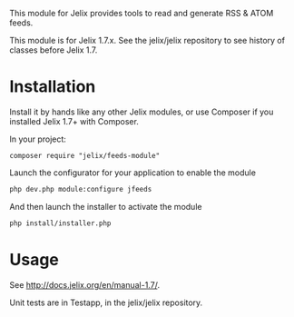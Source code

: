 This module for Jelix provides tools to read and generate RSS & ATOM feeds.

This module is for Jelix 1.7.x. See the jelix/jelix repository to see
history of classes before Jelix 1.7.


Installation
============

Install it by hands like any other Jelix modules, or use Composer if you installed
Jelix 1.7+ with Composer.

In your project:

```
composer require "jelix/feeds-module"
```

Launch the configurator for your application to enable the module

```bash
php dev.php module:configure jfeeds
```

And then launch the installer to activate the module

```bash
php install/installer.php
```

Usage
=====

See http://docs.jelix.org/en/manual-1.7/.

Unit tests are in Testapp, in the jelix/jelix repository.
